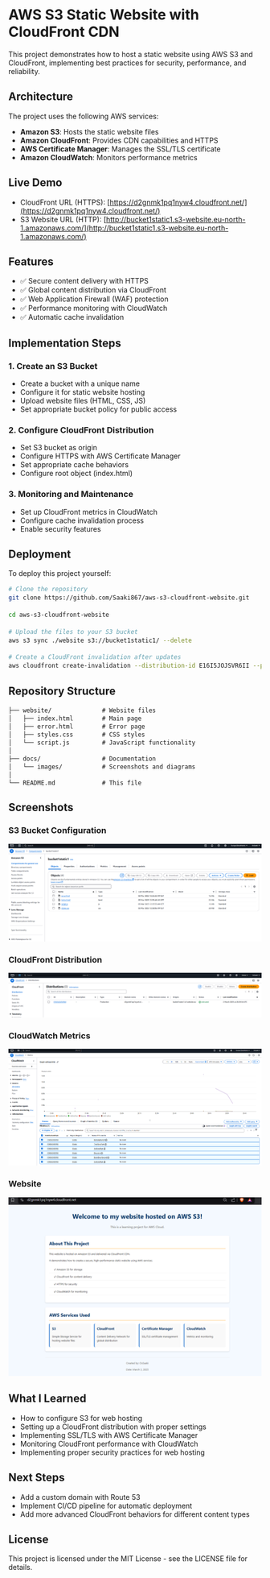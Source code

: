 # AWS S3 Static Website with CloudFront CDN

This project demonstrates how to host a static website using AWS S3 and CloudFront, implementing best practices for security, performance, and reliability.

## Architecture

The project uses the following AWS services:
- **Amazon S3**: Hosts the static website files
- **Amazon CloudFront**: Provides CDN capabilities and HTTPS
- **AWS Certificate Manager**: Manages the SSL/TLS certificate
- **Amazon CloudWatch**: Monitors performance metrics

## Live Demo

- CloudFront URL (HTTPS): [https://d2gnmk1pq1nyw4.cloudfront.net/](https://d2gnmk1pq1nyw4.cloudfront.net/)
- S3 Website URL (HTTP): [http://bucket1static1.s3-website.eu-north-1.amazonaws.com/](http://bucket1static1.s3-website.eu-north-1.amazonaws.com/)

## Features

- ✅ Secure content delivery with HTTPS
- ✅ Global content distribution via CloudFront
- ✅ Web Application Firewall (WAF) protection
- ✅ Performance monitoring with CloudWatch
- ✅ Automatic cache invalidation

## Implementation Steps

### 1. Create an S3 Bucket
- Create a bucket with a unique name
- Configure it for static website hosting
- Upload website files (HTML, CSS, JS)
- Set appropriate bucket policy for public access

### 2. Configure CloudFront Distribution
- Set S3 bucket as origin
- Configure HTTPS with AWS Certificate Manager
- Set appropriate cache behaviors
- Configure root object (index.html)

### 3. Monitoring and Maintenance
- Set up CloudFront metrics in CloudWatch
- Configure cache invalidation process
- Enable security features

## Deployment

To deploy this project yourself:

```bash
# Clone the repository
git clone https://github.com/Saaki867/aws-s3-cloudfront-website.git

cd aws-s3-cloudfront-website

# Upload the files to your S3 bucket
aws s3 sync ./website s3://bucket1static1/ --delete

# Create a CloudFront invalidation after updates
aws cloudfront create-invalidation --distribution-id E16I5JOJSVR6II --paths "/*"
```

## Repository Structure

```
├── website/              # Website files
│   ├── index.html        # Main page
│   ├── error.html        # Error page
│   ├── styles.css        # CSS styles
│   └── script.js         # JavaScript functionality
│
├── docs/                 # Documentation
│   └── images/           # Screenshots and diagrams
│
└── README.md             # This file
```

## Screenshots

### S3 Bucket Configuration
![S3 Bucket Configuration](./docs/images/s3-bucket-config.png)

### CloudFront Distribution
![CloudFront Distribution](./docs/images/cloudfront-distribution.png)

### CloudWatch Metrics
![CloudWatch Metrics](./docs/images/cloudwatch-metrics.png)

### Website
![Website](./docs/images/website.png)

## What I Learned

- How to configure S3 for web hosting
- Setting up a CloudFront distribution with proper settings
- Implementing SSL/TLS with AWS Certificate Manager
- Monitoring CloudFront performance with CloudWatch
- Implementing proper security practices for web hosting

## Next Steps

- Add a custom domain with Route 53
- Implement CI/CD pipeline for automatic deployment
- Add more advanced CloudFront behaviors for different content types

## License

This project is licensed under the MIT License - see the LICENSE file for details.
